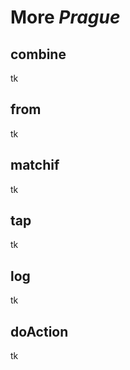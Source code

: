 # More *Prague*

## combine

tk

## from

tk

## matchif

tk

## tap

tk

## log

tk

## doAction

tk
